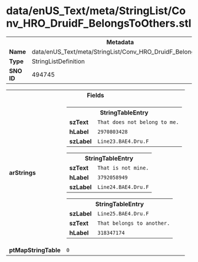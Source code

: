 <h1>data/enUS_Text/meta/StringList/Conv_HRO_DruidF_BelongsToOthers.stl</h1><table><tr><th colspan="100%">Metadata</th></tr><tr><td><b>Name</b></td><td>data/enUS_Text/meta/StringList/Conv_HRO_DruidF_BelongsToOthers.stl</td></tr><tr><td><b>Type</b></td><td>StringListDefinition</td></tr><tr><td><b>SNO ID</b></td><td>494745</td></tr></table>

<table><tr><th colspan="100%">Fields</th></tr><tr><td><b>arStrings</b></td><td><table><tr><th colspan="100%">StringTableEntry</th></tr><tr><td><b>szText</b></td><td><code>That does not belong to me.</code></td></tr><tr><td><b>hLabel</b></td><td><code>2970803428</code></td></tr><tr><td><b>szLabel</b></td><td><code>Line23.BAE4.Dru.F</code></td></tr></table>


<table><tr><th colspan="100%">StringTableEntry</th></tr><tr><td><b>szText</b></td><td><code>That is not mine.</code></td></tr><tr><td><b>hLabel</b></td><td><code>3792058949</code></td></tr><tr><td><b>szLabel</b></td><td><code>Line24.BAE4.Dru.F</code></td></tr></table>


<table><tr><th colspan="100%">StringTableEntry</th></tr><tr><td><b>szLabel</b></td><td><code>Line25.BAE4.Dru.F</code></td></tr><tr><td><b>szText</b></td><td><code>That belongs to another.</code></td></tr><tr><td><b>hLabel</b></td><td><code>318347174</code></td></tr></table>


</td></tr><tr><td><b>ptMapStringTable</b></td><td><code>0</code></td></tr></table>

